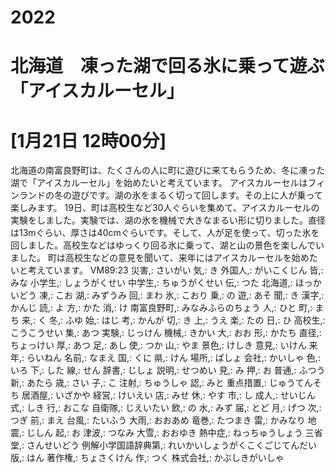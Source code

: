 # 2022
# 北海道　凍った湖で回る氷に乗って遊ぶ「アイスカルーセル」
# [1月21日 12時00分]
北海道の南富良野町は、たくさんの人に町に遊びに来てもらうため、冬に凍った湖で「アイスカルーセル」を始めたいと考えています。
アイスカルーセルはフィンランドの冬の遊びです。湖の氷をまるく切って回します。その上に人が乗って楽しみます。
19日、町は高校生など30人ぐらいを集めて、アイスカルーセルの実験をしました。実験では、湖の氷を機械で大きなまるい形に切りました。直径は13mぐらい、厚さは40cmぐらいです。そして、人が足を使って、切った氷を回しました。高校生などはゆっくり回る氷に乗って、湖と山の景色を楽しんでいました。
町は高校生などの意見を聞いて、来年にはアイスカルーセルを始めたいと考えています。
VM89:23 災害,: さいがい
気,: き
外国人,: がいこくじん
皆,: みな
小学生,: しょうがくせい
中学生,: ちゅうがくせい
伝,: つた
北海道,: ほっかいどう
凍,: こお
湖,: みずうみ
回,: まわ
氷,: こおり
乗,: の
遊,: あそ
聞,: き
漢字,: かんじ
読,: よ
方,: かた
消,: け
南富良野町,: みなみふらのちょう
人,: ひと
町,: まち
来,: く
冬,: ふゆ
始,: はじ
考,: かんが
切,: き
上,: うえ
楽,: たの
日,: ひ
高校生,: こうこうせい
集,: あつ
実験,: じっけん
機械,: きかい
大,: おお
形,: かたち
直径,: ちょっけい
厚,: あつ
足,: あし
使,: つか
山,: やま
景色,: けしき
意見,: いけん
来年,: らいねん
名前,: なまえ
国,: くに
県,: けん
場所,: ばしょ
会社,: かいしゃ
色,: いろ
下,: した
線,: せん
辞書,: じしょ
説明,: せつめい
見,: み
押,: お
普通,: ふつう
新,: あたら
歳,: さい
子,: こ
注射,: ちゅうしゃ
認,: みと
重点措置,: じゅうてんそち
居酒屋,: いざかや
経営,: けいえい
店,: みせ
休,: やす
市,: し
成人,: せいじん
式,: しき
行,: おこな
自衛隊,: じえいたい
飲,: の
水,: みず
届,: とど
月,: げつ
次,: つぎ
前,: まえ
台風,: たいふう
大雨,: おおあめ
竜巻,: たつまき
雷,: かみなり
地震,: じしん
起,: お
津波,: つなみ
大雪,: おおゆき
熱中症,: ねっちゅうしょう
三省堂,: さんせいどう
例解小学国語辞典第,: れいかいしょうがくこくごじてんだい
版,: はん
著作権,: ちょさくけん
作,: つく
株式会社,: かぶしきがいしゃ